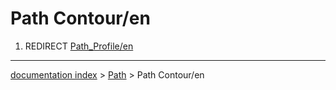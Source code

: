# Path Contour/en
1.  REDIRECT [Path\_Profile/en](Path_Profile/en.md)

---
[documentation index](../README.md) > [Path](Path_Workbench.md) > Path Contour/en
